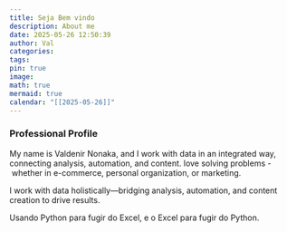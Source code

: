 ```yaml
---
title: Seja Bem vindo
description: About me
date: 2025-05-26 12:50:39
author: Val
categories: 
tags: 
pin: true
image: 
math: true
mermaid: true
calendar: "[[2025-05-26]]"
---
```


### Professional Profile

My name is Valdenir Nonaka, and I work with data in an integrated way, connecting analysis, automation, and content. love solving problems - whether in e-commerce, personal organization, or marketing.

I work with data holistically—bridging analysis, automation, and content creation to drive results.

Usando Python para fugir do Excel, e o Excel para fugir do Python.
